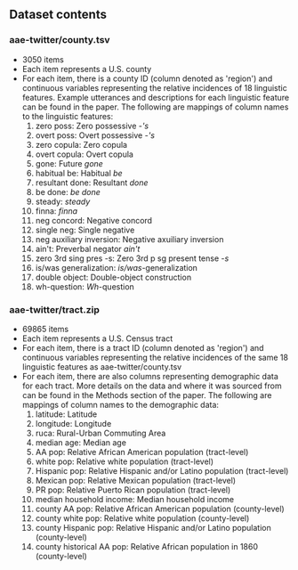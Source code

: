 ## Dataset contents

### aae-twitter/county.tsv
- 3050 items
- Each item represents a U.S. county
- For each item, there is a county ID (column denoted as 'region') and continuous variables representing the relative incidences of 18 linguistic features. Example utterances and descriptions for each linguistic feature can be found in the paper. The following are mappings of column names to the linguistic features:
	1. zero poss: Zero possessive -*'s*
	1. overt poss: Overt possessive -*'s*
	1. zero copula: Zero copula
	1. overt copula: Overt copula
	1. gone: Future *gone*
	1. habitual be: Habitual *be*
	1. resultant done: Resultant *done*
	1. be done: *be done*
	1. steady: *steady*
	1. finna: *finna*
	1. neg concord: Negative concord
	1. single neg: Single negative
	1. neg auxiliary inversion: Negative axuiliary inversion
	1. ain't: Preverbal negator *ain't*
	1. zero 3rd sing pres -s: Zero 3rd p sg present tense -*s*
	1. is/was generalization: *is/was*-generalization
	1. double object: Double-object construction
	1. wh-question: *Wh*-question

### aae-twitter/tract.zip
- 69865 items
- Each item represents a U.S. Census tract
- For each item, there is a tract ID (column denoted as 'region') and continuous variables representing the relative incidences of the same 18 linguistic features as aae-twitter/county.tsv
- For each item, there are also columns representing demographic data for each tract. More details on the data and where it was sourced from can be found in the Methods section of the paper. The following are mappings of column names to the demographic data:
	1. latitude: Latitude
	1. longitude: Longitude
	1. ruca: Rural-Urban Commuting Area
	1. median age: Median age
	1. AA pop: Relative African American population (tract-level)
	1. white pop: Relative white population (tract-level)
	1. Hispanic pop: Relative Hispanic and/or Latino population (tract-level)
	1. Mexican pop: Relative Mexican population (tract-level)
	1. PR pop: Relative Puerto Rican population (tract-level)
	1. median household income: Median household income
	1. county AA pop: Relative African American population (county-level)
	1. county white pop: Relative white population (county-level)
	1. county Hispanic pop: Relative Hispanic and/or Latino population (county-level)
	1. county historical AA pop: Relative African population in 1860 (county-level)

